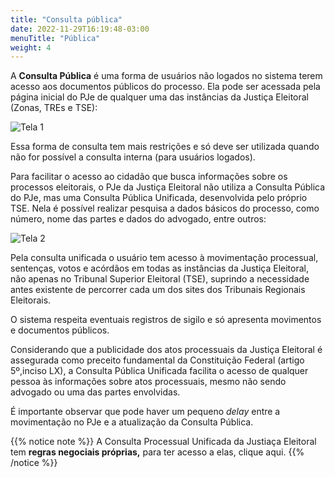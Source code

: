 ```yaml
---
title: "Consulta pública"
date: 2022-11-29T16:19:48-03:00
menuTitle: "Pública"
weight: 4
---
```


A **Consulta Pública** é uma forma de usuários não logados no sistema terem acesso aos documentos públicos do processo. Ela pode ser acessada pela página inicial do PJe de qualquer uma das instâncias da Justiça Eleitoral (Zonas, TREs e TSE):

![Tela 1](/imagens/consulta_publica_1.jpg)

Essa forma de consulta tem mais restrições e só deve ser utilizada quando não for possível a consulta interna (para usuários logados).

Para facilitar o acesso ao cidadão que busca informações sobre os processos eleitorais, o PJe da Justiça Eleitoral não utiliza a Consulta Pública do PJe, mas uma Consulta Pública Unificada, desenvolvida pelo próprio TSE. Nela é possível realizar pesquisa a dados básicos do processo, como número, nome das partes e dados do advogado, entre outros:

![Tela 2](/imagens/consulta_publica_2.jpg)


Pela consulta unificada o usuário tem acesso à movimentação processual, sentenças, votos e acórdãos em todas as instâncias da Justiça Eleitoral, não apenas no Tribunal Superior Eleitoral (TSE), suprindo a necessidade antes existente de percorrer cada um dos sites dos Tribunais Regionais Eleitorais.

O sistema respeita eventuais registros de sigilo e só apresenta movimentos e documentos públicos.

Considerando que a publicidade dos atos processuais da Justiça Eleitoral é assegurada como preceito fundamental da Constituição Federal (artigo 5º,inciso LX), a Consulta Pública Unificada facilita o acesso de qualquer pessoa às informações sobre atos processuais, mesmo não sendo advogado ou uma das partes envolvidas.

É importante observar que pode haver um pequeno *delay* entre a movimentação no PJe e a atualização da Consulta Pública.

{{% notice note %}}
A Consulta Processual Unificada da Justiaça Eleitoral tem **regras negociais próprias,** para ter acesso a elas, clique aqui.
{{% /notice %}}
